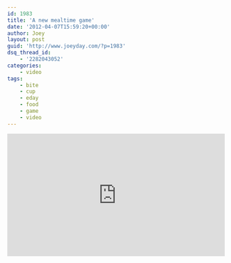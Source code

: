 ```yaml
---
id: 1983
title: 'A new mealtime game'
date: '2012-04-07T15:59:20+00:00'
author: Joey
layout: post
guid: 'http://www.joeyday.com/?p=1983'
dsq_thread_id:
    - '2282043052'
categories:
    - video
tags:
    - bite
    - cup
    - eday
    - food
    - game
    - video
---
```


<iframe allowfullscreen="" frameborder="0" height="281" loading="lazy" mozallowfullscreen="" src="http://player.vimeo.com/video/39916110?title=0&byline=0&portrait=0&color=ffffff" webkitallowfullscreen="" width="500"></iframe>